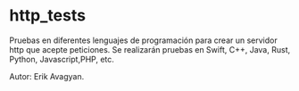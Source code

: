 # http_tests
Pruebas en diferentes lenguajes de programación para crear un servidor http que acepte peticiones. Se realizarán pruebas en Swift, C++, Java, Rust, Python, Javascript,PHP, etc. 

Autor: Erik Avagyan.
